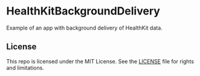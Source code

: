 # HealthKitBackgroundDelivery

Example of an app with background delivery of HealthKit data.

## License

This repo is licensed under the MIT License. See the [LICENSE](LICENSE.md) file for rights and limitations.
